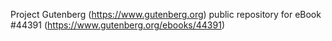 Project Gutenberg (https://www.gutenberg.org) public repository for eBook #44391 (https://www.gutenberg.org/ebooks/44391)
